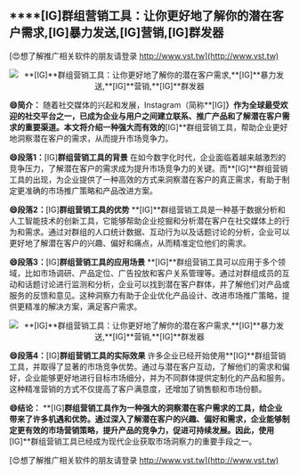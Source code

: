 ## ****[IG]**群组营销工具：让你更好地了解你的潜在客户需求,**[IG]**暴力发送,**[IG]**营销,**[IG]**群发器**

[😍想了解推广相关软件的朋友请登录 http://www.vst.tw](http://www.vst.tw)

 <center><img src="https://vst.tw/MP4/tuiguang/png/0.png" alt="**[IG]**群组营销工具：让你更好地了解你的潜在客户需求,**[IG]**暴力发送,**[IG]**营销,**[IG]**群发器"></center>

**😄简介：**
随着社交媒体的兴起和发展，Instagram（简称**[IG]**）作为全球最受欢迎的社交平台之一，已成为企业与用户之间建立联系、推广产品和了解潜在客户需求的重要渠道。本文将介绍一种强大而有效的**[IG]**群组营销工具，帮助企业更好地洞察潜在客户的需求，从而提升市场竞争力。

**😄段落1：**[IG]**群组营销工具的背景**
在如今数字化时代，企业面临着越来越激烈的竞争压力，了解潜在客户的需求成为提升市场竞争力的关键。而**[IG]**群组营销工具的出现，为企业提供了一种高效的方式来洞察潜在客户的真正需求，有助于制定更准确的市场推广策略和产品改进方案。

**😄段落2：**[IG]**群组营销工具的优势**
**[IG]**群组营销工具是一种基于数据分析和人工智能技术的创新工具，它能够帮助企业挖掘和分析潜在客户在社交媒体上的行为和需求。通过对群组的人口统计数据、互动行为以及话题讨论的分析，企业可以更好地了解潜在客户的兴趣、偏好和痛点，从而精准定位他们的需求。

**😄段落3：**[IG]**群组营销工具的应用场景**
**[IG]**群组营销工具可以应用于多个领域，比如市场调研、产品定位、广告投放和客户关系管理等。通过对群组成员的互动和话题讨论进行监测和分析，企业可以找到潜在客户群体，并了解他们对产品或服务的反馈和意见。这种洞察力有助于企业优化产品设计、改进市场推广策略，提供更精准的解决方案，满足客户需求。

 <center><img src="https://vst.tw/MP4/tuiguang/png/8.png" alt="**[IG]**群组营销工具：让你更好地了解你的潜在客户需求,**[IG]**暴力发送,**[IG]**营销,**[IG]**群发器"></center>

**😄段落4：**[IG]**群组营销工具的实际效果**
许多企业已经开始使用**[IG]**群组营销工具，并取得了显著的市场竞争优势。通过与潜在客户互动，了解他们的需求和偏好，企业能够更好地进行目标市场细分，并为不同群体提供定制化的产品和服务。这种精准营销的方式不仅提高了客户满意度，还增加了销售额和市场份额。

**😄结论：**
**[IG]**群组营销工具作为一种强大的洞察潜在客户需求的工具，给企业带来了许多机遇和优势。通过深入了解潜在客户的兴趣、偏好和需求，企业能够制定更有效的市场营销策略，提升产品的竞争力，促进可持续发展。因此，使用**[IG]**群组营销工具已经成为现代企业获取市场洞察力的重要手段之一。

[😍想了解推广相关软件的朋友请登录 http://www.vst.tw](http://www.vst.tw)



